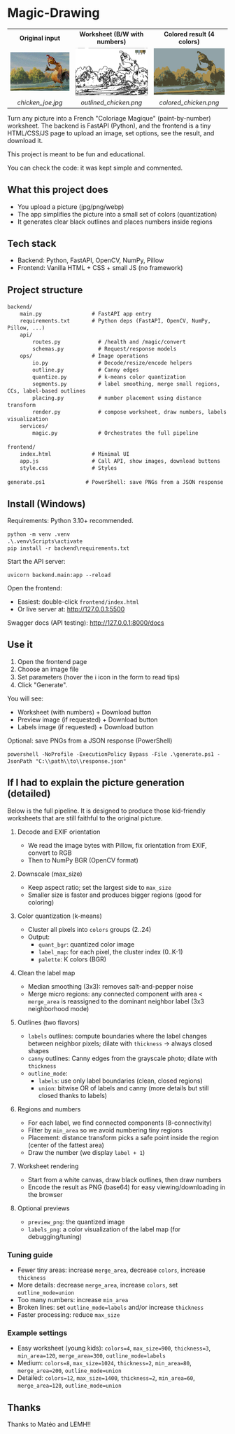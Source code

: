 # Magic-Drawing

<div align="center">

<table>
   <tr>
      <th>Original input</th>
      <th>Worksheet (B/W with numbers)</th>
      <th>Colored result (4 colors)</th>
   </tr> 
   <tr>
      <td><img src="img/chicken_joe.jpg" alt="Original chicken" width="280"></td>
      <td><img src="img/outlined_chicken.png" alt="Worksheet outline" width="280"></td>
      <td><img src="img/colored_chicken.png" alt="Colored result (4 colors)" width="280"></td>
   </tr>
   <tr>
      <td align="center"><em>chicken_joe.jpg</em></td>
      <td align="center"><em>outlined_chicken.png</em></td>
      <td align="center"><em>colored_chicken.png</em></td>
   </tr>
   </table>

</div>

Turn any picture into a French "Coloriage Magique" (paint-by-number) worksheet. The backend is FastAPI (Python), and the frontend is a tiny HTML/CSS/JS page to upload an image, set options, see the result, and download it.

This project is meant to be fun and educational.

You can check the code: it was kept simple and commented.

## What this project does

- You upload a picture (jpg/png/webp)
- The app simplifies the picture into a small set of colors (quantization)
- It generates clear black outlines and places numbers inside regions

## Tech stack

- Backend: Python, FastAPI, OpenCV, NumPy, Pillow
- Frontend: Vanilla HTML + CSS + small JS (no framework)

## Project structure

```
backend/
	main.py                # FastAPI app entry
	requirements.txt       # Python deps (FastAPI, OpenCV, NumPy, Pillow, ...)
	api/
		routes.py            # /health and /magic/convert
		schemas.py           # Request/response models
	ops/                   # Image operations
		io.py                # Decode/resize/encode helpers
		outline.py           # Canny edges
		quantize.py          # k-means color quantization
		segments.py          # label smoothing, merge small regions, CCs, label-based outlines
		placing.py           # number placement using distance transform
		render.py            # compose worksheet, draw numbers, labels visualization
	services/
		magic.py             # Orchestrates the full pipeline

frontend/
	index.html             # Minimal UI
	app.js                 # Call API, show images, download buttons
	style.css              # Styles

generate.ps1             # PowerShell: save PNGs from a JSON response
```

## Install (Windows)

Requirements: Python 3.10+ recommended.

```
python -m venv .venv
.\.venv\Scripts\activate
pip install -r backend\requirements.txt
```

Start the API server:

```
uvicorn backend.main:app --reload
```

Open the frontend:

- Easiest: double-click `frontend/index.html`
- Or live server at: http://127.0.0.1:5500

Swagger docs (API testing): http://127.0.0.1:8000/docs

## Use it

1. Open the frontend page
2. Choose an image file
3. Set parameters (hover the ℹ icon in the form to read tips)
4. Click "Generate".

You will see:

- Worksheet (with numbers) + Download button
- Preview image (if requested) + Download button
- Labels image (if requested) + Download button

Optional: save PNGs from a JSON response (PowerShell)

```
powershell -NoProfile -ExecutionPolicy Bypass -File .\generate.ps1 -JsonPath "C:\\path\\to\\response.json"
```

## If I had to explain the picture generation (detailed)

Below is the full pipeline. It is designed to produce those kid-friendly worksheets that are still faithful to the original picture.

1. Decode and EXIF orientation

   - We read the image bytes with Pillow, fix orientation from EXIF, convert to RGB
   - Then to NumPy BGR (OpenCV format)

2. Downscale (max_size)

   - Keep aspect ratio; set the largest side to `max_size`
   - Smaller size is faster and produces bigger regions (good for coloring)

3. Color quantization (k-means)

   - Cluster all pixels into `colors` groups (2..24)
   - Output:
     - `quant_bgr`: quantized color image
     - `label_map`: for each pixel, the cluster index (0..K-1)
     - `palette`: K colors (BGR)

4. Clean the label map

   - Median smoothing (3x3): removes salt-and-pepper noise
   - Merge micro regions: any connected component with area < `merge_area` is reassigned to the dominant neighbor label (3x3 neighborhood mode)

5. Outlines (two flavors)

   - `labels` outlines: compute boundaries where the label changes between neighbor pixels; dilate with `thickness` → always closed shapes
   - `canny` outlines: Canny edges from the grayscale photo; dilate with `thickness`
   - `outline_mode`:
     - `labels`: use only label boundaries (clean, closed regions)
     - `union`: bitwise OR of labels and canny (more details but still closed thanks to labels)

6. Regions and numbers

   - For each label, we find connected components (8-connectivity)
   - Filter by `min_area` so we avoid numbering tiny regions
   - Placement: distance transform picks a safe point inside the region (center of the fattest area)
   - Draw the number (we display `label + 1`)

7. Worksheet rendering

   - Start from a white canvas, draw black outlines, then draw numbers
   - Encode the result as PNG (base64) for easy viewing/downloading in the browser

8. Optional previews
   - `preview_png`: the quantized image
   - `labels_png`: a color visualization of the label map (for debugging/tuning)

### Tuning guide

- Fewer tiny areas: increase `merge_area`, decrease `colors`, increase `thickness`
- More details: decrease `merge_area`, increase `colors`, set `outline_mode=union`
- Too many numbers: increase `min_area`
- Broken lines: set `outline_mode=labels` and/or increase `thickness`
- Faster processing: reduce `max_size`

### Example settings

- Easy worksheet (young kids): `colors=4`, `max_size=900`, `thickness=3`, `min_area=120`, `merge_area=300`, `outline_mode=labels`
- Medium: `colors=8`, `max_size=1024`, `thickness=2`, `min_area=80`, `merge_area=200`, `outline_mode=union`
- Detailed: `colors=12`, `max_size=1400`, `thickness=2`, `min_area=60`, `merge_area=120`, `outline_mode=union`

## Thanks

Thanks to Matéo and LEMH!!
